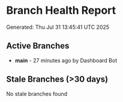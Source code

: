 # Branch Health Report
Generated: Thu Jul 31 13:45:41 UTC 2025

## Active Branches
- **main** - 27 minutes ago by Dashboard Bot

## Stale Branches (>30 days)
No stale branches found
